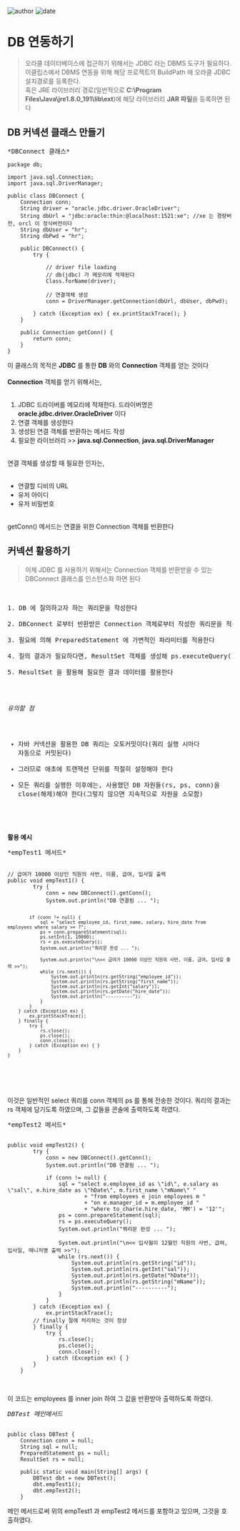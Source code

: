 ﻿
![author](https://img.shields.io/badge/author-daesungRa-lightgray.svg?style=flat-square)
![date](https://img.shields.io/badge/author-181217-lightgray.svg?style=flat-square)

# DB 연동하기

>오라클 데이터베이스에 접근하기 위해서는 JDBC 라는 DBMS 도구가 필요하다.<br>
이클립스에서 DBMS 연동을 위해 해당 프로젝트의 BuildPath 에 오라클 JDBC 설치경로를 등록한다.<br>
혹은 JRE 라이브러리 경로(일반적으로 **C:\Program Files\Java\jre1.8.0_191\lib\ext**)에 해당 라이브러리 **JAR 파일**을 등록하면 된다

## DB 커넥션 클래스 만들기

<pre>
*DBConnect 클래스*
<code>
package db;

import java.sql.Connection;
import java.sql.DriverManager;

public class DBConnect {
	Connection conn;
	String driver = "oracle.jdbc.driver.OracleDriver";
	String dbUrl = "jdbc:oracle:thin:@localhost:1521:xe"; //xe 는 경량버전, orcl 이 정식버전이다
	String dbUser = "hr";
	String dbPwd = "hr";
	
	public DBConnect() {
		try {
			
			// driver file loading
			// db(jdbc) 가 메모리에 적재된다
			Class.forName(driver);
			
			// 연결객체 생성
			conn = DriverManager.getConnection(dbUrl, dbUser, dbPwd);
			
		} catch (Exception ex) { ex.printStackTrace(); }
	}

	public Connection getConn() {
		return conn;
	}
}
</code></pre>

이 클래스의 목적은 <strong>JDBC</strong> 를 통한 <strong>DB</strong> 와의 <strong>Connection</strong> 객체를 얻는 것이다<br>
<br><strong>Connection</strong> 객체를 얻기 위해서는,<br><br>
1. JDBC 드라이버를 메모리에 적재한다. 드라이버명은 **oracle.jdbc.driver.OracleDriver** 이다
2. 연결 객체를 생성한다
3. 생성된 연결 객체를 반환하는 메서드 작성
4. 필요한 라이브러리 >> **java.sql.Connection**, **java.sql.DriverManager**

<br>연결 객체를 생성할 때 필요한 인자는,<br><br>
- 연결할 디비의 URL
- 유저 아이디
- 유저 비밀번호

<br> getConn() 메서드는 연결을 위한 Connection 객체를 반환한다


## 커넥션 활용하기

>이제 JDBC 를 사용하기 위해서는 Connection 객체를 반환받을 수 있는 DBConnect 클래스를 인스턴스화 하면 된다
<br>
<pre>
1. DB 에 질의하고자 하는 쿼리문을 작성한다<br>
2. DBConnect 로부터 반환받은 Connection 객체로부터 작성한 쿼리문을 적용한 PreparedStatement 객체를 생성한다<br>
3. 필요에 의해 PreparedStatement 에 가변적인 파라미터를 적용한다<br>
4. 질의 결과가 필요하다면, ResultSet 객체를 생성해 ps.executeQuery() 반환값을 저장한다(일종의 CURSOR 역할)<br>
5. ResultSet 을 활용해 필요한 결과 데이터를 활용한다<br>
</pre>

<br><pre>*유의할 점*<br>
- 자바 커넥션을 활용한 DB 쿼리는 오토커밋이다(쿼리 실행 시마다 자동으로 커밋된다)
- 그러므로 애초에 트랜잭션 단위를 적절히 설정해야 한다
- 모든 쿼리를 실행한 이후에는, 사용했던 DB 자원들(rs, ps, conn)을 close(해제)해야 한다(그렇지 않으면 지속적으로 자원을 소모함)
</pre>
<br>
<strong>활용 예시</strong>
<pre>*empTest1 메서드*<br>
<code>
// 급여가 10000 이상인 직원의 사번, 이름, 급여, 입사일 출력
public void empTest1() {
		try {
			conn = new DBConnect().getConn();
			System.out.println("DB 연결됨 ... ");
			
			if (conn != null) {
				sql = "select employee_id, first_name, salary, hire_date from employees where salary >= ?";
				ps = conn.prepareStatement(sql);
				ps.setInt(1, 10000);
				rs = ps.executeQuery();
				System.out.println("쿼리문 완성 ... ");
				
				System.out.println("\n<< 급여가 10000 이상인 직원의 사번, 이름, 급여, 입사일 출력 >>");
				while (rs.next()) {
					System.out.println(rs.getString("employee_id"));
					System.out.println(rs.getString("first_name"));
					System.out.println(rs.getInt("salary"));
					System.out.println(rs.getDate("hire_date"));
					System.out.println("----------");
				}
			}
		} catch (Exception ex) {
			ex.printStackTrace();
		} finally {
			try {
				rs.close();
				ps.close();
				conn.close();
			} catch (Exception ex) { }
		}
	}
</code></pre><br>

이것은 일반적인 select 쿼리를 conn 객체의 ps 를 통해 전송한 것이다.
쿼리의 결과는 rs 객체에 담기도록 하였으며, 그 값들을 콘솔에 출력하도록 하였다.

<pre>*empTest2 메서드*<br>
<code>
public void empTest2() {
		try {
			conn = new DBConnect().getConn();
			System.out.println("DB 연결됨 ... ");
			
			if (conn != null) {
				sql = "select e.employee_id as \"id\", e.salary as \"sal\", e.hire_date as \"hDate\", m.first_name \"mName\" "
						+ "from employees e join employees m "
						+ "on e.manager_id = m.employee_id "
						+ "where to_char(e.hire_date, 'MM') = '12'";
				ps = conn.prepareStatement(sql);
				rs = ps.executeQuery();
				System.out.println("쿼리문 완성 ... ");
				
				System.out.println("\n<< 입사월이 12월인 직원의 사번, 급여, 입사일, 매니저명 출력 >>");
				while (rs.next()) {
					System.out.println(rs.getString("id"));
					System.out.println(rs.getInt("sal"));
					System.out.println(rs.getDate("hDate"));
					System.out.println(rs.getString("mName"));
					System.out.println("----------");
				}
			}
		} catch (Exception ex) {
			ex.printStackTrace();
		// finally 절에 처리하는 것이 정상
		} finally {
			try {
				rs.close();
				ps.close();
				conn.close();
			} catch (Exception ex) { }
		}
	}
</code></pre><br>

이 코드는 employees 를 inner join 하여 그 값을 반환받아 출력하도록 하였다.

<pre><i>DBTest 메인메서드</i><br>
<code>
public class DBTest {
	Connection conn = null;
	String sql = null;
	PreparedStatement ps = null;
	ResultSet rs = null;
	
	public static void main(String[] args) {
		DBTest dbt = new DBTest();
		dbt.empTest1();
		dbt.empTest2();
	}
</code></pre>

메인 메서드로써 위의 empTest1 과 empTest2 메서드를 포함하고 있으며, 그것을 호출하였다.











